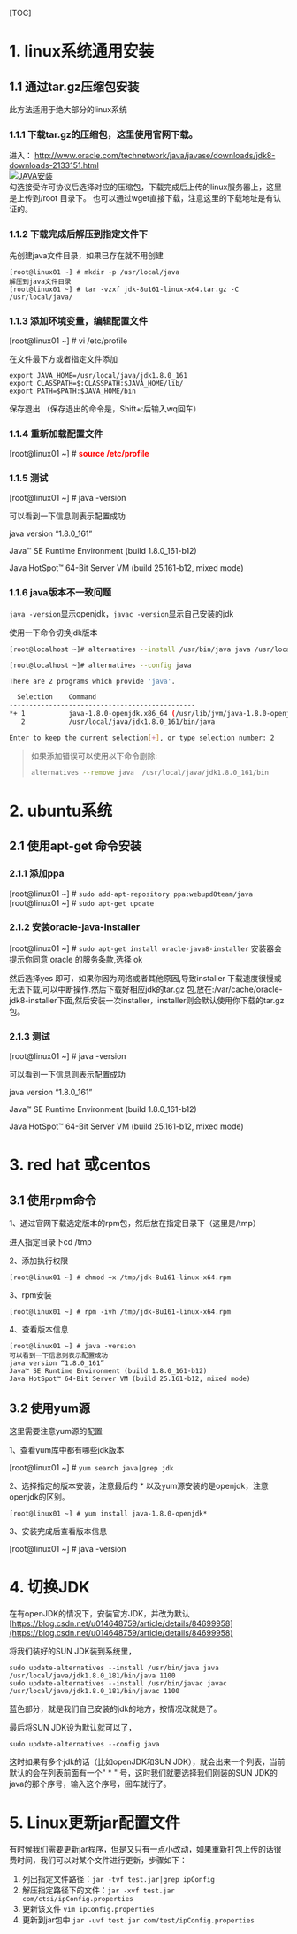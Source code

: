 [TOC]
# 1. linux系统通用安装
## 1.1 通过tar.gz压缩包安装

此方法适用于绝大部分的linux系统
### 1.1.1 下载tar.gz的压缩包，这里使用官网下载。

进入：
http://www.oracle.com/technetwork/java/javase/downloads/jdk8-downloads-2133151.html<br>
[![JAVA安装](https://z3.ax1x.com/2021/11/12/IDJoFg.png "JAVA安装")](https://b-ssl.duitang.com/uploads/item/201906/10/20190610152514_8veV4.png "JAVA安装")<br>
勾选接受许可协议后选择对应的压缩包，下载完成后上传的linux服务器上，这里是上传到/root 目录下。
也可以通过wget直接下载，注意这里的下载地址是有认证的。
### 1.1.2 下载完成后解压到指定文件下

先创建java文件目录，如果已存在就不用创建

```shell
[root@linux01 ~] # mkdir -p /usr/local/java
解压到java文件目录
[root@linux01 ~] # tar -vzxf jdk-8u161-linux-x64.tar.gz -C /usr/local/java/
```

### 1.1.3 添加环境变量，编辑配置文件

[root@linux01 ~] # vi /etc/profile

在文件最下方或者指定文件添加
```shell
export JAVA_HOME=/usr/local/java/jdk1.8.0_161
export CLASSPATH=$:CLASSPATH:$JAVA_HOME/lib/
export PATH=$PATH:$JAVA_HOME/bin
```
保存退出
（保存退出的命令是，Shift+:后输入wq回车）

### 1.1.4 重新加载配置文件
[root@linux01 ~] # <font color="red">**source /etc/profile**</font>

### 1.1.5 测试
[root@linux01 ~] # java -version

可以看到一下信息则表示配置成功

java version “1.8.0_161”

Java™ SE Runtime Environment (build 1.8.0_161-b12)

Java HotSpot™ 64-Bit Server VM (build 25.161-b12, mixed mode)

### 1.1.6 java版本不一致问题
`java -version`显示openjdk，`javac -version`显示自己安装的jdk

使用一下命令切换jdk版本
```bash
[root@localhost ~]# alternatives --install /usr/bin/java java /usr/local/java/jdk1.8.0_161/bin/java 100

[root@localhost ~]# alternatives --config java

There are 2 programs which provide 'java'.

  Selection    Command
-----------------------------------------------
*+ 1           java-1.8.0-openjdk.x86_64 (/usr/lib/jvm/java-1.8.0-openjdk-1.8.0.181-7.b13.el7.x86_64/jre/bin/java)
   2           /usr/local/java/jdk1.8.0_161/bin/java

Enter to keep the current selection[+], or type selection number: 2
```

> 如果添加错误可以使用以下命令删除:
> 
> ```bash
> alternatives --remove java  /usr/local/java/jdk1.8.0_161/bin
> ```


# 2. ubuntu系统
## 2.1 使用apt-get 命令安装
### 2.1.1 添加ppa

[root@linux01 ~] # `sudo add-apt-repository ppa:webupd8team/java`
[root@linux01 ~] # `sudo apt-get update`
### 2.1.2 安装oracle-java-installer

[root@linux01 ~] # `sudo apt-get install oracle-java8-installer`
安装器会提示你同意 oracle 的服务条款,选择 ok

然后选择yes 即可，如果你因为网络或者其他原因,导致installer 下载速度很慢或无法下载,可以中断操作.然后下载好相应jdk的tar.gz 包,放在:/var/cache/oracle-jdk8-installer下面,然后安装一次installer，installer则会默认使用你下载的tar.gz包。
### 2.1.3 测试

[root@linux01 ~] # java -version

可以看到一下信息则表示配置成功

java version “1.8.0_161”

Java™ SE Runtime Environment (build 1.8.0_161-b12)

Java HotSpot™ 64-Bit Server VM (build 25.161-b12, mixed mode)
# 3. red hat 或centos
## 3.1 使用rpm命令

1、通过官网下载选定版本的rpm包，然后放在指定目录下（这里是/tmp）

进入指定目录下cd /tmp

2、添加执行权限

```
[root@linux01 ~] # chmod +x /tmp/jdk-8u161-linux-x64.rpm
```

3、rpm安装

```
[root@linux01 ~] # rpm -ivh /tmp/jdk-8u161-linux-x64.rpm
```

4、查看版本信息

```
[root@linux01 ~] # java -version
可以看到一下信息则表示配置成功
java version “1.8.0_161”
Java™ SE Runtime Environment (build 1.8.0_161-b12)
Java HotSpot™ 64-Bit Server VM (build 25.161-b12, mixed mode)
```

## 3.2 使用yum源

这里需要注意yum源的配置

1、查看yum库中都有哪些jdk版本

[root@linux01 ~] # `yum search java|grep jdk`

2、选择指定的版本安装，注意最后的 *
以及yum源安装的是openjdk，注意openjdk的区别。

```shell
[root@linux01 ~] # yum install java-1.8.0-openjdk*
```
3、安装完成后查看版本信息

[root@linux01 ~] # java -version

# 4. 切换JDK
在有openJDK的情况下，安装官方JDK，并改为默认
[https://blog.csdn.net/u014648759/article/details/84699958](https://blog.csdn.net/u014648759/article/details/84699958)

将我们装好的SUN JDK装到系统里，

```shell
sudo update-alternatives --install /usr/bin/java java /usr/local/java/jdk1.8.0_181/bin/java 1100
sudo update-alternatives --install /usr/bin/javac javac /usr/local/java/jdk1.8.0_181/bin/javac 1100
```

蓝色部分，就是我们自己安装的jdk的地方，按情况改就是了。

最后将SUN JDK设为默认就可以了，

```shell
sudo update-alternatives --config java
```

这时如果有多个jdk的话（比如openJDK和SUN JDK），就会出来一个列表，当前默认的会在列表前面有一个" * " 号，这时我们就要选择我们刚装的SUN JDK的java的那个序号，输入这个序号，回车就行了。

# 5. Linux更新jar配置文件

有时候我们需要更新jar程序，但是又只有一点小改动，如果重新打包上传的话很费时间，我们可以对某个文件进行更新，步骤如下：

1) 列出指定文件路径：`jar -tvf test.jar|grep ipConfig`
2) 解压指定路径下的文件：`jar -xvf test.jar com/ctsi/ipConfig.properties`
3) 更新该文件 `vim ipConfig.properties`
4) 更新到jar包中 `jar -uvf test.jar com/test/ipConfig.properties`